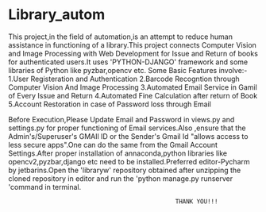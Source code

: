 # Library_autom
This project,in the field of automation,is an attempt to reduce human assistance in functioning of a library.This project connects Computer Vision and Image Processing with Web Development for Issue and Return of books for authenticated users.It uses 'PYTHON-DJANGO' framework and some libraries of Python like pyzbar,opencv etc. 
Some Basic Features involve:- 
1.User Registeration and Authentication 
2.Barcode Recogntion through Computer Vision And Image Processing 
3.Automated Email Service in Gamil of Every Issue and Return 
4.Automated Fine Calculation after return of Book 
5.Account Restoration in case of Password loss through Email 

Before Execution,Please Update Email and Password in views.py and settings.py for proper functioning of Email services.Also ,ensure that the Admin's/Superuser's GMAIl ID or the Sender's Gmail Id "allows access to less secure apps".One can do the same from the Gmail Account Settings.After proper installation of annaconda,python libraries like opencv2,pyzbar,django etc need to be installed.Preferred editor-Pycharm by jetbarins.Open the 'libraryw' repository obtained after unzipping the cloned repository in editor and run the 'python manage.py runserver 'command in terminal.  

                                                   THANK YOU!!!
